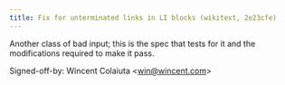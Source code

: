 ```yaml
---
title: Fix for unterminated links in LI blocks (wikitext, 2e23cfe)
---
```


Another class of bad input; this is the spec that tests for it and the modifications required to make it pass.

Signed-off-by: Wincent Colaiuta &lt;win@wincent.com&gt;
